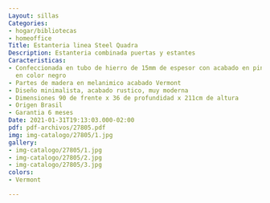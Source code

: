 ```yaml
---
Layout: sillas
Categories:
- hogar/bibliotecas
- homeoffice
Title: Estanteria linea Steel Quadra
Description: Estanteria combinada puertas y estantes
Caracteristicas:
- Confeccionada en tubo de hierro de 15mm de espesor con acabado en pintura epoxi
  en color negro
- Partes de madera en melanimico acabado Vermont
- Diseño minimalista, acabado rustico, muy moderna
- Dimensiones 90 de frente x 36 de profundidad x 211cm de altura
- Origen Brasil
- Garantia 6 meses
Date: 2021-01-31T19:13:03.000-02:00
pdf: pdf-archivos/27805.pdf
img: img-catalogo/27805/1.jpg
gallery:
- img-catalogo/27805/1.jpg
- img-catalogo/27805/2.jpg
- img-catalogo/27805/3.jpg
colors:
- Vermont

---
```

